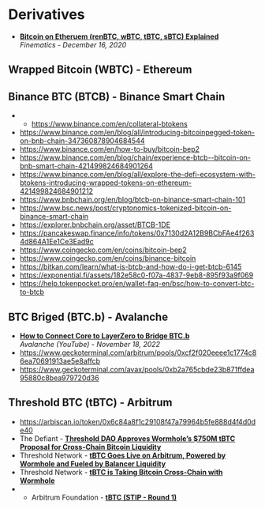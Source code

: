# Derivatives

- [**Bitcoin on Etheruem (renBTC, wBTC, tBTC, sBTC) Explained**](https://www.youtube.com/watch?v=iExly7FGKAQ)
  <br/>_Finematics - December 16, 2020_

## Wrapped Bitcoin (WBTC) - Ethereum

## Binance BTC (BTCB) - Binance Smart Chain

- - https://www.binance.com/en/collateral-btokens
- https://www.binance.com/en/blog/all/introducing-bitcoinpegged-token-on-bnb-chain-347360878904684544
- https://www.binance.com/en/how-to-buy/bitcoin-bep2
- https://www.binance.com/en/blog/chain/experience-btcb--bitcoin-on-bnb-smart-chain-421499824684901264
- https://www.binance.com/en/blog/all/explore-the-defi-ecosystem-with-btokens-introducing-wrapped-tokens-on-ethereum-421499824684901212
- https://www.bnbchain.org/en/blog/btcb-on-binance-smart-chain-101
- https://www.bsc.news/post/cryptonomics-tokenized-bitcoin-on-binance-smart-chain
- https://explorer.bnbchain.org/asset/BTCB-1DE
- https://pancakeswap.finance/info/tokens/0x7130d2A12B9BCbFAe4f2634d864A1Ee1Ce3Ead9c
- https://www.coingecko.com/en/coins/bitcoin-bep2
- https://www.coingecko.com/en/coins/binance-bitcoin
- https://bitkan.com/learn/what-is-btcb-and-how-do-i-get-btcb-6145
- https://exponential.fi/assets/182e58c0-f07a-4837-9eb8-895f93a9f069
- https://help.tokenpocket.pro/en/wallet-faq-en/bsc/how-to-convert-btc-to-btcb

## BTC Briged (BTC.b) - Avalanche

- [**How to Connect Core to LayerZero to Bridge BTC.b**](https://www.youtube.com/watch?v=WZKYzsZORGc)
  <br/>_Avalanche (YouTube) - November 18, 2022_
- https://www.geckoterminal.com/arbitrum/pools/0xcf2f020eeee1c1774c86ea70691913ae5e8affcb
- https://www.geckoterminal.com/avax/pools/0xb2a765cbde23b871ffdea95880c8bea979720d36

## Threshold BTC (tBTC) - Arbitrum

- https://arbiscan.io/token/0x6c84a8f1c29108f47a79964b5fe888d4f4d0de40
- The Defiant - [**Threshold DAO Approves Wormhole’s $750M tBTC Proposal for Cross-Chain Bitcoin Liquidity**](https://thedefiant.io/threshold-dao-approves-wormhole-s-usd750m-tbtc-proposal-for-cross-chain-bitcoin-liquidity)
- Threshold Network - [**tBTC Goes Live on Arbitrum, Powered by Wormhole and Fueled by Balancer Liquidity**](https://blog.threshold.network/tbtc-goes-live-on-arbitrum-powered-by-wormhole-and-fueled-by-balancer-liquidity/)
- Threshold Network - [**tBTC is Taking Bitcoin Cross-Chain with Wormhole**](https://blog.threshold.network/tbtc-is-taking-bitcoin-cross-chain-integration-of-wormhole-will-enable-deployment-on-20-side-chains-catalyze-bridging-of-750m-in-value-across-defi/)
- - Arbitrum Foundation - [**tBTC (STIP - Round 1)**](https://forum.arbitrum.foundation/t/tbtc-final-stip-round-1/17022)
